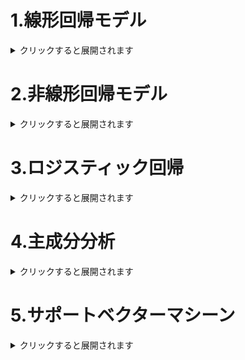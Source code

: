 # 1.線形回帰モデル
<details><summary>クリックすると展開されます</summary>
   
## 1-1.要点まとめ
　回帰問題（ある入力から出力を予測する問題）を**直線で**予測する、教師あり機械学習モデルの一つ。 </br>


　回帰で扱うデータは、  
　入力が、m次元のベクトル、</br>
 
　　<img src="https://latex.codecogs.com/svg.image?\boldsymbol{x}=\left(x_1,x_2,...,x_m\right)^T\in&space;\boldsymbol{R}^m" title="\boldsymbol{x}=\left(x_1,x_2,...,x_m\right)^T\in \boldsymbol{R}^m" /></br>
  
　出力が、スカラー値である。</br>
 
　　<img src="https://latex.codecogs.com/svg.image?y\in&space;\boldsymbol{R}^1" title="y\in \boldsymbol{R}^1" /></br>
  
　この入力xが1次元の場合を**単回帰**、2次元以上を**重回帰**という。</br>
  
  </br>
  
　以下のように入力xに対し、</br>
　m次元パラメータwと線形結合（入力とパラメータの内積）したものを予測値として出力する。</br>
 
　　<img src="https://latex.codecogs.com/svg.image?\widehat{y}=&space;\boldsymbol{w^{T}}\boldsymbol{x}&plus;x_{0}=\sum_{j}^{m}w_{j}x_{j}&plus;x_{0}" title="\widehat{y}= \boldsymbol{w^{T}}\boldsymbol{x}&plus;x_{0}=\sum_{j}^{m}w_{j}x_{j}&plus;x_{0}" /></br>
  
　ただし、データには回帰直線に誤差が加わり観測されていると仮定し、</br>
　誤差項εを含めた式になる。</br> 
 
　　<img src="https://latex.codecogs.com/svg.image?\widehat{y}&space;=&space;\boldsymbol{w^{T}}\boldsymbol{x}&space;&plus;&space;x_{0}&plus;&space;\varepsilon"></br>
  
  </br>
  
　この予測値と教師データから、</br>
　このモデルのパラメータを学習データを用いて、**最小二乗法**により推定していく。</br>
 
　最小二乗法とは学習データの平均二乗誤差を最小とするパラメータを探索する方法。</br>
　平均二乗法の勾配が0になる点を求めればよい。</br>
 
　　<img src="https://latex.codecogs.com/svg.image?MSE_{train}=\frac{1}{n_train}\sum_{i=1}{n_train}\left(\hat{y_i}^{(train)}y_i^{(train)}\right)^2" title="MSE_{train}=\frac{1}{n_train}\sum_{i=1}{n_train}\left(\hat{y_i}^{(train)}y_i^{(train)}\right)^2" /></br>
 
 　　<img src="https://latex.codecogs.com/svg.image?\frac{\partial&space;}{\partial&space;\boldsymbol{w}}MSE_{train}=0" title="\frac{\partial }{\partial \boldsymbol{w}}MSE_{train}=0" /></br>

　　<img src="https://latex.codecogs.com/svg.image?\therefore&space;\boldsymbol{\hat{w}}=\left(\boldsymbol{X^{(train)}}^T\boldsymbol{X^{(train)}}\right)^{-1}\boldsymbol{X^{(train)}}^T\boldsymbol{y^{(train)}}" title="\therefore \boldsymbol{\hat{w}}=\left(\boldsymbol{X^{(train)}}^T\boldsymbol{X^{(train)}}\right)^{-1}\boldsymbol{X^{(train)}}^T\boldsymbol{y^{(train)}}" /></br>


</br>

## 1-2.実装演習
　ボストンデータハウジングのデータを用いて住宅の価格を予測を行う。</br>

　まずは線形単回帰分析について。  
　部屋の数のみから価格を予測する。</br>

　まず、平均室数を説明変数とし、
```code
  # 説明変数
  data = df.loc[:, ['RM']].values
```
　住宅の価格がいくらになるかを目的変数とする。
  ```code
  # 目的変数
  target = df.loc[:, 'PRICE'].values
  ```
　それらのデータに対し、パラメータを調整した線形回帰モデルを構築する。

  ```code
  # オブジェクト生成
  model = LinearRegression()
  # fit関数でパラメータ推定
  model.fit(data, target)
  ```

　このモデルに未知データを与え予測を行う。</br>
  ```code
  #予測
  model.predict([[10]])
  ```

　実行結果は、部屋数が10個の場合、値段は56.35と出力される。</br>
  <img width="151" alt="image" src="https://user-images.githubusercontent.com/57135683/147052855-ccc234a2-cc89-4c66-bac4-b3526b46cf78.png">

　次に重回帰分析について。</br>
　犯罪率と部屋の数から価格を予測する。</br>

　まず、犯罪率と平均室数を説明変数とし、
　住宅の価格がいくらになるかを目的変数とする。
```code
# 説明変数
data2 = df.loc[:, ['CRIM', 'RM']].values
# 目的変数
target2 = df.loc[:, 'PRICE'].values
```

　それらのデータに対し、パラメータを調整した線形回帰モデルを構築する。

```code
# オブジェクト生成
model2 = LinearRegression()
# fit関数でパラメータ推定
model2.fit(data2, target2)
```

　このモデルに未知データを与え予測を行う。</br>
```code
#予測
model2.predict([[0.2, 7]])
```
　実行結果は、犯罪率が0.2、部屋数が7個の場合、値段は29.43と出力される。</br>
　<img width="150" alt="image" src="https://user-images.githubusercontent.com/57135683/147057241-155848c9-95c9-4dea-a1e8-81536272354b.png">

</br>

</details>

# 2.非線形回帰モデル
<details><summary>クリックすると展開されます</summary>
  
## 2-1.要点まとめ
　回帰問題（ある入力から出力を予測する問題）を**非直線で**予測する機械学習モデルのこと。</br>
</br>
　回帰関数として、基底関数と呼ばれる既知の非線形関数とパラメータベクトルの線形結合を使用。</br>
　未知パラメータは線形回帰モデルと同様に最小二乗法や最尤法により推定する。</br>
 
　よく使われる基底関数</br>
 
  - 多項式：</br>
　　<img src="https://latex.codecogs.com/svg.image?\phi_j&space;=&space;x^{j}"></br>
  
  - ガウス型基底：</br>
　　<img src="https://latex.codecogs.com/svg.image?\phi_j(x)&space;=&space;exp\{\frac{\left&space;(&space;x&space;-&space;\mu&space;_{j}\right&space;)^{2}}{2h_{j}}\}"></br>
    
  </br>
  
　線形回帰モデルと変わりはなく、入力xを基底関数によって非線形化して線形結合する。</br>
　しかし、多くの基底関数を用意してしまうと過学習が起こる。</br>
 </br>
　過学習の対策としては、</br>
 
   - **学習データの数を増やす**
   - **不要な基底関数の削除**
   - **正規化法**

　があげられる。</br>
 
　また、適切なモデルは**交差検証法**で決定する。</br>
　そして、汎化性能を評価するため、ホールドアウト法、クロスバリデーションなどがある。</br>

</br>

## 2-2.実装演習
　非線形モデルでより表現力をあげることができる。</br>
```code
from sklearn.linear_model import LinearRegression

clf = LinearRegression()
data = data.reshape(-1,1)
target = target.reshape(-1,1)
clf.fit(data, target)

p_lin = clf.predict(data)

plt.scatter(data, target, label='data')
plt.plot(data, p_lin, color='darkorange', marker='', linestyle='-', linewidth=1, markersize=6, label='linear regression')
plt.legend()
print(clf.score(data, target))
```
<img width="276" alt="image" src="https://user-images.githubusercontent.com/57135683/147532842-1f207017-c44c-40ee-a6e3-99e070bed873.png"></br>


```code
from sklearn.kernel_ridge import KernelRidge

clf = KernelRidge(alpha=0.0002, kernel='rbf')
clf.fit(data, target)

p_kridge = clf.predict(data)

plt.scatter(data, target, color='blue', label='data')

plt.plot(data, p_kridge, color='orange', linestyle='-', linewidth=3, markersize=6, label='kernel ridge')
plt.legend()
#plt.plot(data, p, color='orange', marker='o', linestyle='-', linewidth=1, markersize=6)
```
<img width="284" alt="image" src="https://user-images.githubusercontent.com/57135683/147532815-08b5f6df-77f6-4d08-b48b-031e5a350fa9.png"></br>

</br>

</details>

# 3.ロジスティック回帰
<details><summary>クリックすると展開されます</summary>
   
## 3-1.要点まとめ
　分類問題（ある入力からクラスに分類する）を解くための教師あり機械学習モデル。</br>
　m次元パラメータの線形結合をシグモイド関数に入力し、ラベルy=１になる確率を出力する。</br>
 
　シグモイド関数:</br>
　　入力は実数、出力は必ず0から1の値。クラス１に分類される確率を表現</br>

　　<img src="https://latex.codecogs.com/svg.image?\sigma&space;\left(x\right)=\frac{1}{1&plus;exp\left(&space;-ax\right)}" title="\sigma \left(x\right)=\frac{1}{1+exp\left( -ax\right)}" /></br>

</br>

　シグモイド関数の微分はシグモイド関数で表現できるため、尤度関数の微分の際に便利。</br>

　　<img src="https://latex.codecogs.com/svg.image?\begin{align*}\frac{\partial&space;\sigma\left(x\right)}{\partial&space;x}&=\frac{\partial&space;}{\partial&space;x}\left(\frac{1}{1&plus;exp\left(-ax\right)}\right)\\&=\left(-1\right)\cdot{1&plus;exp(-ax)}^{-2}\cdot&space;exp\left(-ax\right)\cdot\left(-a\right)\\&=\frac{a\cdot&space;exp\left(-ax\right)}{1&plus;exp(-ax)}^2\\&=\frac{a}{1&plus;exp(-ax)}\cdot\frac{1&plus;exp(-ax)-1}{1&plus;exp(-ax)}\\&=a\sigma(x)\cdot(1-\sigma(x))\end{align*}&space;" title="\begin{align*}\frac{\partial&space;\sigma\left(x\right)}{\partial&space;x}&=\frac{\partial&space;}{\partial&space;x}\left(\frac{1}{1&plus;exp\left(-ax\right)}\right)\\&=\left(-1\right)\cdot{1&plus;exp(-ax)}^{-2}\cdot exp\left(-ax\right)\cdot\left(-a\right)\\&=\frac{a\cdot exp\left(-ax\right)}{1&plus;exp(-ax)}^2\\&=\frac{a}{1&plus;exp(-ax)}\cdot\frac{1&plus;exp(-ax)-1}{1&plus;exp(-ax)}\\&=a\sigma(x)\cdot(1-\sigma(x))\end{align*}&space;" /></br>

</br>

　シグモイド関数の出力をY=1になる確率に対応させると、</br>

　　<img src="https://latex.codecogs.com/svg.image?P\left(Y=y|\boldsymbol{x}\right)=\sigma\left(w_0&space;&plus;&space;w_1x_1&space;&plus;&space;...&space;&plus;&space;w_mx_m\right)" title="P\left(Y=y|\boldsymbol{x}\right)=\sigma\left(w_0 + w_1x_1 + ... + w_mx_m\right)" /></br>
  
　となる。</br>

</br>

　特徴量Xとラベルベクトルyが与えられたときには、その行列Xからyが生じる確率を考えると、</br>

　　<img src="https://latex.codecogs.com/svg.image?P\left(\boldsymbol{y}|\boldsymbol{X}\right)=\prod_{k=1}^{n}\left[&space;\sigma\left(\boldsymbol{w^T}\boldsymbol{\widetilde{x_k}}\right)^{y_k}\left(1-\sigma\left(\boldsymbol{w^T}\boldsymbol{\widetilde{x_k}}\right)\right)^{1-y_k}\right]" title="P\left(\boldsymbol{y}|\boldsymbol{X}\right)=\prod_{k=1}^{n}\left[ \sigma\left(\boldsymbol{w^T}\boldsymbol{\widetilde{x_k}}\right)^{y_k}\left(1-\sigma\left(\boldsymbol{w^T}\boldsymbol{\widetilde{x_k}}\right)\right)^{1-y_k}\right]" /></br>

　この確率を最大化することを考える。対数をとって、</br>

　　<img src="https://latex.codecogs.com/svg.image?E\left(\boldsymbol{w}\right)=-\log&space;P\left(\boldsymbol{y}|\boldsymbol{X}\right)=-\sum_{k=1}^{n}\left[&space;y_k\log\sigma\left(\boldsymbol{w^T}\boldsymbol{\widetilde{x_k}}\right)&plus;\left(1-y_k\right)\log\left(1-\sigma\left(\boldsymbol{w^T}\boldsymbol{\widetilde{x_k}}\right)\right)\right]" title="E\left(\boldsymbol{w}\right)=-\log P\left(\boldsymbol{y}|\boldsymbol{X}\right)=-\sum_{k=1}^{n}\left[ y_k\log\sigma\left(\boldsymbol{w^T}\boldsymbol{\widetilde{x_k}}\right)+\left(1-y_k\right)\log\left(1-\sigma\left(\boldsymbol{w^T}\boldsymbol{\widetilde{x_k}}\right)\right)\right]" /></br>

　この最適値を求める。</br>

　　<img src="https://latex.codecogs.com/svg.image?\begin{align*}\nabla&space;E\left(\boldsymbol{w}\right)&=-\sum_{k=1}^{n}\left[&space;y_k\nabla\log\sigma\left(\boldsymbol{w^T}\boldsymbol{\widetilde{x_k}}\right)&plus;\left(1-y_k\right)\nabla\log\left(1-\sigma\left(\boldsymbol{w^T}\boldsymbol{\widetilde{x_k}}\right)\right)\right]\\&=\sum_{k=1}^{n}\left(\sigma\left(\boldsymbol{w}^T\widetilde{\boldsymbol{x_k}}\right)-y_k\right)\widetilde{x_k}^T\end{align*}" title="\begin{align*}\nabla E\left(\boldsymbol{w}\right)&=-\sum_{k=1}^{n}\left[ y_k\nabla\log\sigma\left(\boldsymbol{w^T}\boldsymbol{\widetilde{x_k}}\right)+\left(1-y_k\right)\nabla\log\left(1-\sigma\left(\boldsymbol{w^T}\boldsymbol{\widetilde{x_k}}\right)\right)\right]\\&=\sum_{k=1}^{n}\left(\sigma\left(\boldsymbol{w}^T\widetilde{\boldsymbol{x_k}}\right)-y_k\right)\widetilde{x_k}^T\end{align*}" /></br>

</br>

　この式を計算機を用いて逐次的に解く。これを勾配降下法という。</br>

　　<img src="https://latex.codecogs.com/svg.image?\boldsymbol{w}^{k&plus;1}=\boldsymbol{w}^{k}&plus;\eta\nabla&space;E\left(\boldsymbol{x}\right)" title="\boldsymbol{w}^{k&plus;1}=\boldsymbol{w}^{k}&plus;\eta\nabla E\left(\boldsymbol{x}\right)" /></br>

</br>

　しかし、nが巨大となった時にデータをオン目盛りに載せる容量が足りない、計算量が膨大になるなどの問題から、</br>
　確率的勾配法降下法(SGD)を利用する。</br>

　　<img src="https://latex.codecogs.com/svg.image?\boldsymbol{w}^{k&plus;1}=\boldsymbol{w}^{k}&plus;\eta\nabla&space;E_i\left(\boldsymbol{x}\right)" title="\boldsymbol{w}^{k&plus;1}=\boldsymbol{w}^{k}&plus;\eta\nabla E_i\left(\boldsymbol{x}\right)" /></br>

　確率勾配降下法はデータをひとつずつランダムに（「確率的に」）選んでパラメータを更新する。</br>
　勾配降下法でパラメータを１回更新するのと同じ計算量でパラメータをn回更新できるので効率よく最適な解を探索可能。</br>

</br>

　このモデルの性能を測る指標には、混合行列で評価する。</br>
　　<img width="362" alt="image" src="https://user-images.githubusercontent.com/57135683/147525123-1cec45d9-daa3-450b-8440-680c920ec20f.png"></br>

  - **再現率**(Recall)

    「本当にPositiveなもの」の中からPositiveと予測できる割合。</br>
    「誤りが多くても多少多くても抜け漏れは少ない」予測したい際に利用。例、病院の検診など</br>
    
    　　<img src="https://latex.codecogs.com/svg.image?\frac{TP}{TP&plus;FN}" title="\frac{TP}{TP+FN}" /></br>
      
  　　<img width="184" alt="image" src="https://user-images.githubusercontent.com/57135683/147525380-9b3e03f8-a967-45df-9cb0-67fe540f9e3f.png"></br>

</br>

  - **適合率**(Precision)

   　モデルが「Positiveと予測」したものの中で本当にPositiveである割合。</br>
   　見逃しが多くてもより正解な予測をしたい際に利用。例、スパムメールなど</br>
    
   　　<img src="https://latex.codecogs.com/svg.image?\frac{TP}{TP&plus;FP}" title="\frac{TP}{TP+FP}" /></br>
    
   　<img width="200" alt="image" src="https://user-images.githubusercontent.com/57135683/147525354-40d06a73-7cbd-44ed-a7cd-4c22d34a13f1.png"></br>

</br>

## 3-2.実装演習　
　タイタニックの乗客データを利用し、ロジスティック回帰モデルを作成し、特定の乗客がどれくらい生き残れるかを予測する。</br>

</br>

　チケット価格から情報から生存情報を判別する。</br>
 ```code
   #運賃だけのリストを作成
   data1 = titanic_df.loc[:, ["Fare"]].values

   #生死フラグのみのリストを作成
   label1 =  titanic_df.loc[:,["Survived"]].values

   from sklearn.linear_model import LogisticRegression
   model=LogisticRegression()
   model.fit(data1, label1)
 ```
 
 　実際に推定を行うと$61のチケットを買った人はなくなったことがわかる。</br>
```code
   model.predict([[61]])
```
　<img width="77" alt="image" src="https://user-images.githubusercontent.com/57135683/147536598-6635a24f-e1b7-409d-9063-9d8bf193a8cd.png"></br>

　また死亡する確率は、</br>
```code
   model.predict_proba([[62]])
```
　<img width="214" alt="image" src="https://user-images.githubusercontent.com/57135683/147536693-eceee2a6-4764-4643-88ef-db1df48fe800.png"></br>
　とわかる。</br>
 
 </br>
 
　次に今あるデータから新しい特徴量を作って、それからロジスティック回帰を行ってみる。</br>
　高い階級の女性は死亡率が低いと仮定し、</br>
　「Pclass」と「Gender」のデータから新しい特徴量「Pclass_Gender」を作る。
```code
   titanic_df['Pclass_Gender'] = titanic_df['Pclass'] + titanic_df['Gender']
```
　<img width="598" alt="image" src="https://user-images.githubusercontent.com/57135683/147537138-f50bb5a4-2817-4339-95d2-03ea388c015c.png"></br>
 
　Pclass_GenderとAgeの関係から生存率を見てみると、</br>
　年齢が低い、階級が高い、女性の特徴があると生き残りやすいということがわかる。</br>
　<img width="391" alt="image" src="https://user-images.githubusercontent.com/57135683/147537335-18fe07f1-3bdb-4f8d-844b-3b19887e27fe.png"></br>

</br>

</details>

# 4.主成分分析
<details><summary>クリックすると展開されます</summary>

## 4-1.要点まとめ
　教師なし学習の一種であり、次元圧縮の手法。</br>
</br>
　多変量データの持つ構造を情報損失をなるべく少なくして、より少数個の指標に圧縮する。</br>
　これにより、分析や可視化が可能になる。</br>
</br>
　方法としては、</br>
　圧縮した際の情報の量を分散ととらえ、線形変換後の分散が最大となるように射影軸を探索する。</br>

　学習データを</br>
 
　　<img src="https://latex.codecogs.com/svg.image?X_i&space;=&space;\left(&space;x_{i1},&space;x_{i2},&space;...,&space;x_{im}&space;\right)"></br>
  
　と表現すると、データ行列は</br>
 
　　<img src="https://latex.codecogs.com/svg.image?\bar{X}&space;=&space;\left(&space;x_{i1}-\bar{x},&space;x_{i2}-\bar{x}&space;,&space;...,&space;x_{im}-\bar{x}&space;\right)^T">  </br>
  
　となり、このn個のデータをaという主成分で変換してあげたものを考える。</br>
 
</br>

　変換後のベクトルは</br>
 
　　<img src="https://latex.codecogs.com/svg.image?s_j&space;=&space;\bar{X}a_j">  </br>
  
　となり、この分散が最大となるものを求める。</br>
 
　　<img src="https://latex.codecogs.com/svg.image?Var(s_j)&space;=&space;\frac{1}{n}s_{j}^Ts_j&space;=&space;\frac{1}{n}\left(&space;\bar{X}a_j&space;\right&space;)\left(&space;\bar{X}a_j&space;\right&space;)^T&space;=&space;a_j^TVar(\bar{X})a_j"></br>

　制約条件</br>
 
　　<img src="https://latex.codecogs.com/svg.image?a_j^Ta_j&space;=&space;1"></br>
  
　を考慮すると、ラグランジュ関数は</br>
 
　　<img src="https://latex.codecogs.com/svg.image?E(a_j)&space;=&space;a_j^TVar(\bar{X})a_j&space;-&space;\lambda&space;\left(&space;a_j^Ta_j&space;-&space;1\right&space;)"></br>
  
　となり、これを微分して最適解を求めると  </br>
 
　　<img src="https://latex.codecogs.com/svg.image?Var(\bar{X})a_j&space;=&space;\lambda&space;a_j"></br>
  
　となる。</br>
 
　これより、データ行列の共分散行列の固有ベクトルが分散を最大にする軸になるということになる。</br>
 
　射影後の分散は、</br>
 
　　<img src="https://latex.codecogs.com/svg.image?Var(s_j)&space;=&space;a_1^TVar(\bar{X})a_1&space;=&space;\lambda_1&space;a_1^Ta_1&space;=&space;\lambda_1"> </br>
  
　より、固有値がそのまま射影先の分散になる。</br>

</br>

　分散共分散行列は正定値対称行列なので固有値は必ず0以上・固有値ベクトルは直交なので、</br>
　固有値の大きい順に固有ベクトルを射影先の軸にすればよい。</br>

　また、圧縮後の情報ロスは寄与率を求めることでわかる。</br>
 
　第1～元次元文の主成分の分散は元の分散に一致し、</br>
　第k主成分の分散は主成分に対応する固有値に一致しているため、</br>
　全分散の分散に対する第k主成分の分散の割合が寄与率となる。 </br>
 
　　<img src="https://latex.codecogs.com/svg.image?c_k&space;=&space;\frac{\lambda_k}{\sum_{i=1}^{m}&space;\lambda_i}">  </br>

</br>

　第1-k主成分まで圧縮した際の情報損失の割合を示す累積寄与率といい、</br>
　主成分の総分散に対する第1~k主成分の分散の割合となる。</br>
 
　　<img src="https://latex.codecogs.com/svg.image?c_k&space;=&space;\frac{\sum_{j=1}^{k}&space;\lambda_j}{\sum_{i=1}^{m}&space;\lambda_i}"></br>

</br>

## 4-2.実装演習
　乳がんデータの分析を行う。</br>
　ロジスティック回析を行うことで、30次元のデータを97％で分類できた。

　pcaで30次元を2次元や3次元に落とすことでどこまで情報が落ちてしまうか、定量的に測らなければいけない。</br>
　それを測る指標として、寄与率を調べる。</br>
```code
pca = PCA(n_components=30)
pca.fit(X_train_scaled)
plt.bar([n for n in range(1, len(pca.explained_variance_ratio_)+1)], pca.explained_variance_ratio_)
```
　<img width="307" alt="image" src="https://user-images.githubusercontent.com/57135683/146600082-360f7cce-ea7f-4d31-8dce-6da1ed242a88.png"></br>
　実行結果によると、第2主成分まで情報を圧縮しても65％ほどは情報量を維持できることがわかる。

実際に２次元に落としてみると、</br>
```code
# PCA
# 次元数2まで圧縮
pca = PCA(n_components=2)
X_train_pca = pca.fit_transform(X_train_scaled)
print('X_train_pca shape: {}'.format(X_train_pca.shape))
# X_train_pca shape: (426, 2)

# 寄与率
print('explained variance ratio: {}'.format(pca.explained_variance_ratio_))
# explained variance ratio: [ 0.43315126  0.19586506]

# 散布図にプロット
temp = pd.DataFrame(X_train_pca)
temp['Outcome'] = y_train.values
b = temp[temp['Outcome'] == 0]
m = temp[temp['Outcome'] == 1]
plt.scatter(x=b[0], y=b[1], marker='o') # 良性は○でマーク
plt.scatter(x=m[0], y=m[1], marker='^') # 悪性は△でマーク
plt.xlabel('PC 1') # 第1主成分をx軸
plt.ylabel('PC 2') # 第2主成分をy軸
```
<img width="335" alt="image" src="https://user-images.githubusercontent.com/57135683/146600580-94f21c69-131d-4f40-a3fe-61cb3cfc61c1.png"></br>
実行結果より、次元をおとしたことにより、元の97％の境界から良性と悪性の判定の堺があいまいになっていることがわかる。</br>
しかし、もともと30次元のデータが可視化できるようになったことがメリットである。</br>

</br>

</details>

# 5.サポートベクターマシーン
<details><summary>クリックすると展開されます</summary>
   
## 5-1.要点まとめ
　サポートベクターマシーンは２クラス分類問題の代表的な手法なひとつ。</br>
 
</br>

　マージンを最大化する直線（超平面）により分類する。</br>
　マージンの最大化とは、それぞれのクラスに属する点群のうち、</br>
　直線に一番近い点と直線の距離を考え、その距離を最大化するもの。</br>
 
</br>

　特徴ベクトルｘがどちらのクラスに属するか決定する関数を**決定関数**、</br>
　クラスを分類する境界を**分類境界**という。</br>
　分類境界に最も近いデータxのことを**サポートベクトル**という。</br>


</br>

　SVMには、完璧に分類できる決定関数が存在すると仮定する**ハードマージン**と多少の誤分類を許容する**ソフトマージン**がある。</br>

</br>

　線形分離ではうまく分類できないケースには**カーネルトリック**と呼ばれる手法で</br>
　データを**カーネル関数**によってデータを高次元へ拡張することで、非線形分離を行うことが可能になる。</br>

　代表的なカーネル関数は次の通り。</br>

  - 多項式カーネル

  　　<img src="https://latex.codecogs.com/svg.image?K\left(x_i,&space;x_j\right)=[\boldsymbol{x_i}^T\boldsymbol{x_j}&plus;c]^d" title="K\left(x_i, x_j\right)= [\boldsymbol{x_i}^T\boldsymbol{x_j}+c]^d" />

  - ガウスカーネル

  　　<img src="https://latex.codecogs.com/svg.image?K\left(x_i,&space;x_j\right)=exp\left(-\gamma&space;\left\|\boldsymbol{x_i}-\boldsymbol{x_j}\right\|^2\right)" title="K\left(x_i, x_j\right)=exp\left(-\gamma \left\|\boldsymbol{x_i}-\boldsymbol{x_j}\right\|^2\right)" />
  
  - シグモイドカーネル

  　　<img src="https://latex.codecogs.com/svg.image?K\left(x_i,&space;x_j\right)=\tanh\left(b\boldsymbol{x_i}^T\boldsymbol{x_j}&plus;c\right)" title="K\left(x_i, x_j\right)=\tanh\left(b\boldsymbol{x_i}^T\boldsymbol{x_j}+c\right)" />

</br>

## 5-2.実装演習
　線形分離可能な問題について</br>
　<img width="275" alt="image" src="https://user-images.githubusercontent.com/57135683/147537934-2da93147-9d3d-4262-971b-b6da6f8705bb.png">

　学習を行う。</br>
```code
   t = np.where(ys_train == 1.0, 1.0, -1.0)

   n_samples = len(X_train)
   # 線形カーネル
   K = X_train.dot(X_train.T)

   eta1 = 0.01
   eta2 = 0.001
   n_iter = 500

   H = np.outer(t, t) * K

   a = np.ones(n_samples)
   for _ in range(n_iter):
      grad = 1 - H.dot(a)
      a += eta1 * grad
      a -= eta2 * a.dot(t) * t
      a = np.where(a > 0, a, 0)
```

　次に予測を行う。</br>
```code
   index = a > 1e-6
   support_vectors = X_train[index]
   support_vector_t = t[index]
   support_vector_a = a[index]

   term2 = K[index][:, index].dot(support_vector_a * support_vector_t)
   b = (support_vector_t - term2).mean()

   xx0, xx1 = np.meshgrid(np.linspace(-5, 5, 100), np.linspace(-5, 5, 100))
   xx = np.array([xx0, xx1]).reshape(2, -1).T

   X  _test = xx
   y_project = np.ones(len(X_test)) * b
   for i in range(len(X_test)):
       for a, sv_t, sv in zip(support_vector_a, support_vector_t, support_vectors):
           y_project[i] += a * sv_t * sv.dot(X_test[i])
   y_pred = np.sign(y_project)
```
　実行結果は、</br>
　<img width="280" alt="image" src="https://user-images.githubusercontent.com/57135683/147538145-48c1e6fe-3e94-47a3-a7a9-33420d317769.png"></br>

</br>

　次に線形分離不可能な問題について</br>
　<img width="290" alt="image" src="https://user-images.githubusercontent.com/57135683/147538379-8df125b7-0de8-451d-8c56-6b960c15a858.png"></br>

　カーネルとしてRBFカーネル（ガウシアンカーネル）を利用する。</br>
　学習</br>
```code
   def rbf(u, v):
        sigma = 0.8
        return np.exp(-0.5 * ((u - v)**2).sum() / sigma**2)
    
   X_train = x_train
   t = np.where(y_train == 1.0, 1.0, -1.0)

   n_samples = len(X_train)
   # RBFカーネル
   K = np.zeros((n_samples, n_samples))
   for i in range(n_samples):
     for j in range(n_samples):
         K[i, j] = rbf(X_train[i], X_train[j])

   eta1 = 0.01
   eta2 = 0.001
   n_iter = 5000

H = np.outer(t, t) * K

   a = np.ones(n_samples)
   for _ in range(n_iter):
       grad = 1 - H.dot(a)
       a += eta1 * grad
       a -= eta2 * a.dot(t) * t
       a = np.where(a > 0, a, 0)
```

　予測</br>
 ```code
   index = a > 1e-6
   support_vectors = X_train[index]
   support_vector_t = t[index]
   support_vector_a = a[index]

   term2 = K[index][:, index].dot(support_vector_a * support_vector_t)
   b = (support_vector_t - term2).mean()

   xx0, xx1 = np.meshgrid(np.linspace(-1.5, 1.5, 100), np.linspace(-1.5, 1.5, 100))
   xx = np.array([xx0, xx1]).reshape(2, -1).T

   X_test = xx
   y_project = np.ones(len(X_test)) * b
   for i in range(len(X_test)):
       for a, sv_t, sv in zip(support_vector_a, support_vector_t, support_vectors):
           y_project[i] += a * sv_t * rbf(X_test[i], sv)
   y_pred = np.sign(y_project)
```

　<img width="289" alt="image" src="https://user-images.githubusercontent.com/57135683/147538608-b7ad7bc1-a5ea-4e72-b366-f77cd8603abf.png"></br>

</details>
